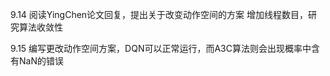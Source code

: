 9.14 阅读YingChen论文回复，提出关于改变动作空间的方案
     增加线程数目，研究算法收敛性

9.15 编写更改动作空间方案，DQN可以正常运行，而A3C算法则会出现概率中含有NaN的错误
